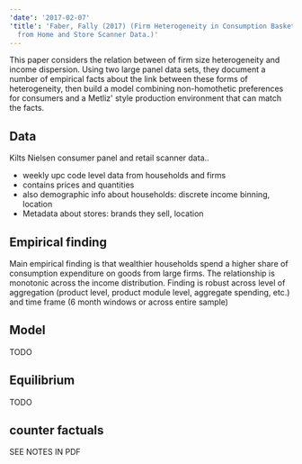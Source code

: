 ```yaml
---
'date': '2017-02-07'
'title': 'Faber, Fally (2017) (Firm Heterogeneity in Consumption Baskets -- Evidence
  from Home and Store Scanner Data.)'
---
```


<p>This paper considers the relation between of firm size heterogeneity and income dispersion. Using two large panel data sets, they document a number of empirical facts about the link between these forms of heterogeneity, then build a model combining non-homothetic preferences for consumers and a Metliz' style production environment that can match the facts.</p>
<h2 id="data">Data</h2>
<p>Kilts Nielsen consumer panel and retail scanner data..</p>
<ul>
<li>weekly upc code level data from households and firms</li>
<li>contains prices and quantities</li>
<li>also demographic info about households: discrete income binning, location</li>
<li>Metadata about stores: brands they sell, location</li>
</ul>
<h2 id="empirical-finding">Empirical finding</h2>
<p>Main empirical finding is that wealthier households spend a higher share of consumption expenditure on goods from large firms. The relationship is monotonic across the income distribution. Finding is robust across level of aggregation (product level, product module level, aggregate spending, etc.) and time frame (6 month windows or across entire sample)</p>
<h2 id="model">Model</h2>
<p>TODO</p>
<h2 id="equilibrium">Equilibrium</h2>
<p>TODO</p>
<h2 id="counter-factuals">counter factuals</h2>
<p>SEE NOTES IN PDF</p>

